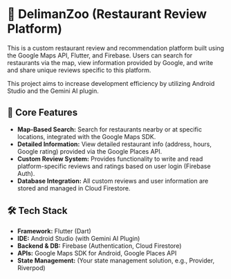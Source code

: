 # 🍜 DelimanZoo (Restaurant Review Platform)

This is a custom restaurant review and recommendation platform built using the Google Maps API, Flutter, and Firebase. Users can search for restaurants via the map, view information provided by Google, and write and share unique reviews specific to this platform.

This project aims to increase development efficiency by utilizing Android Studio and the Gemini AI plugin.

## 📌 Core Features

* **Map-Based Search:** Search for restaurants nearby or at specific locations, integrated with the Google Maps SDK.
* **Detailed Information:** View detailed restaurant info (address, hours, Google rating) provided via the Google Places API.
* **Custom Review System:** Provides functionality to write and read platform-specific reviews and ratings based on user login (Firebase Auth).
* **Database Integration:** All custom reviews and user information are stored and managed in Cloud Firestore.

## 🛠️ Tech Stack

* **Framework:** Flutter (Dart)
* **IDE:** Android Studio (with Gemini AI Plugin)
* **Backend & DB:** Firebase (Authentication, Cloud Firestore)
* **APIs:** Google Maps SDK for Android, Google Places API
* **State Management:** (Your state management solution, e.g., Provider, Riverpod)